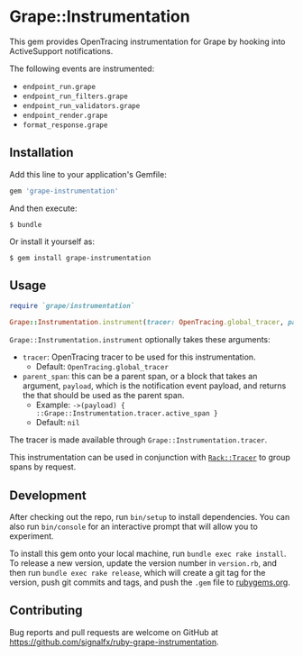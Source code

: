 # Grape::Instrumentation

This gem provides OpenTracing instrumentation for Grape by hooking into ActiveSupport notifications.

The following events are instrumented:
- `endpoint_run.grape`
- `endpoint_run_filters.grape`
- `endpoint_run_validators.grape`
- `endpoint_render.grape`
- `format_response.grape`

## Installation

Add this line to your application's Gemfile:

```ruby
gem 'grape-instrumentation'
```

And then execute:

    $ bundle

Or install it yourself as:

    $ gem install grape-instrumentation

## Usage

```ruby
require `grape/instrumentation`

Grape::Instrumentation.instrument(tracer: OpenTracing.global_tracer, parent_span: ->(payload) { some_parent_span })
```

`Grape::Instrumentation.instrument` optionally takes these arguments:
- `tracer`: OpenTracing tracer to be used for this instrumentation.
  - Default: `OpenTracing.global_tracer`
- `parent_span`: this can be a parent span, or a block that takes an argument,
  `payload`, which is the notification event payload, and returns the that
  should be used as the parent span.
  - Example: `->(payload) { ::Grape::Instrumentation.tracer.active_span }`
  - Default: `nil`

The tracer is made available through `Grape::Instrumentation.tracer`.

This instrumentation can be used in conjunction with [`Rack::Tracer`](https://github.com/signalfx/ruby-rack-tracer) to group spans by request.

## Development

After checking out the repo, run `bin/setup` to install dependencies. You can also run `bin/console` for an interactive prompt that will allow you to experiment.

To install this gem onto your local machine, run `bundle exec rake install`. To release a new version, update the version number in `version.rb`, and then run `bundle exec rake release`, which will create a git tag for the version, push git commits and tags, and push the `.gem` file to [rubygems.org](https://rubygems.org).

## Contributing

Bug reports and pull requests are welcome on GitHub at https://github.com/signalfx/ruby-grape-instrumentation.
